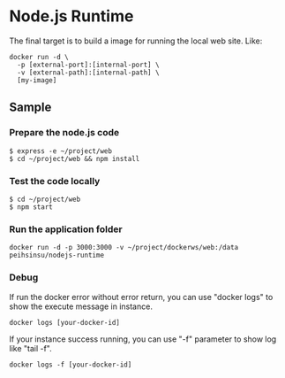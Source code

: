 # Node.js Runtime

The final target is to build a image for running the local web site. Like:

```
docker run -d \
  -p [external-port]:[internal-port] \
  -v [external-path]:[internal-path] \
  [my-image]
```

## Sample

### Prepare the node.js code

```
$ express -e ~/project/web
$ cd ~/project/web && npm install
```

### Test the code locally

```
$ cd ~/project/web
$ npm start
```

### Run the application folder

```
docker run -d -p 3000:3000 -v ~/project/dockerws/web:/data peihsinsu/nodejs-runtime
```

### Debug

If run the docker error without error return, you can use "docker logs" to show the execute message in instance.

```
docker logs [your-docker-id]
```

If your instance success running, you can use "-f" parameter to show log like "tail -f".

```
docker logs -f [your-docker-id]
```

